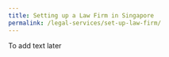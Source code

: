 ```yaml
---
title: Setting up a Law Firm in Singapore
permalink: /legal-services/set-up-law-firm/
---
```



To add text later
